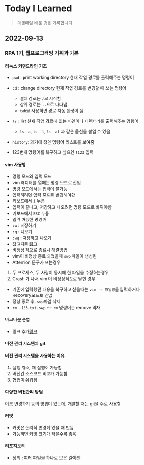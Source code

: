 # Today I Learned
>매일매일 배운 것을 기록합니다

## 2022-09-13
### RPA 1기, 웹프로그래밍 기획과 기본
#### 리눅스 커맨드라인 기초
- `pwd` : print working directory 현재 작업 경로를 출력해주는 명령어
- `cd` : change directory 현재 작업 경로를 변경할 때 쓰는 명령어
  - 절대 경로는 `/`로 시작함
  - 상위 경로는 `..`으로 나타냄
  - `tab`을 사용하면 경로 자동 완성이 됨
- `ls` : list 현재 작업 경로에 있는 파일이나 디렉터리를 출력해주는 명령어
  - `ls -a`, `ls -l`, `ls -al` 과 같은 옵션을 붙일 수 있음 

- `history`: 과거에 쳤던 명령어 리스트를 보여줌
 - 123번째 명령어를 복구하고 싶으면 `!123` 입력 

#### vim 사용법
 - 명령 모드와 입력 모드
  - vim 에디터를 열때는 명령 모드로 진입
  - 명령 모드에서는 입력이 불가능
  - 입력하려면 입력 모드로 변경해야함
   - 키보드에서 `i` 누름
  - 입력이 끝나고, 저장하고 나오려면 명령 모드로 바꿔야함
   - 키보드에서 `ESC` 누름 
  - 입력 가능한 명령어
   - `:w` : 저장하기
   - `:q` : 나오기
   - `:wq` : 저장하고 나오기
  - 참고자료 [링크](https://iamfreeman.tistory.com/entry/vi-vim-%ED%8E%B8%EC%A7%91%EA%B8%B0-%EB%AA%85%EB%A0%B9%EC%96%B4-%EC%A0%95%EB%A6%AC-%EB%8B%A8%EC%B6%95%ED%82%A4-%EB%AA%A8%EC%9D%8C-%EB%AA%A9%EB%A1%9D) 
- 비정상 적으로 종료시 해결방법
 - vim이 비정상 종료 되었을때 `swp` 파일이 생성됨
 - Attention 문구가 뜨는경우
  1. 두 프로세스, 두 사람이 동시에 한 파일을 수정하는경우
  2. Crash 가 나서 vim 이 비정상적으로 닫힌 경우
 - 기존에 입력했던 내용을 복구하고 싶을때는 `vim -r 파일명`을 입력하거나 Recovery모드로 진입
 - 정상 종료 후, `swp`파일 삭제
  - `rm .123.txt.swp` <-- `rm` 명령어는 remove 약자

#### 마크다운 문법

 - 링크 추가[링크](https://heropy.blog/2017/09/30/markdown/)

#### 버전 관리 시스템과 git

#### 버전 관리 시스템을 사용하는 이유
 1. 실행 취소, 재 실행이 가능함
 2. 버전간 소스코드 비교가 가능함
 3. 협업이 쉬워짐

#### 다양한 버전관리 방법
 이름 변경하기 등의 방법이 있는데, 개발할 때는 git을 주로 사용함

 #### 커밋
  - 커밋은 논리적 변경이 있을 때 만듬
  - 가능하면 커밋 크기가 작을수록 좋음

#### 리포지토리
 - 정의 : 여러 파일을 하나로 모은 컬렉션
 
 
 
 
